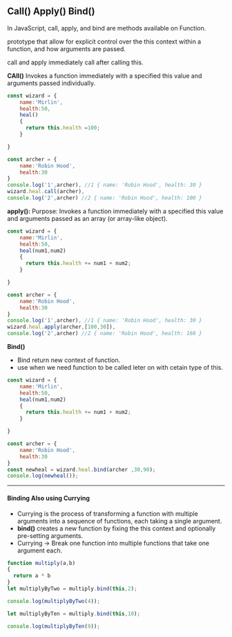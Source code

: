 
## Call() Apply() Bind()

In JavaScript, call, apply, and bind are methods available on Function.

prototype that allow for explicit control over the this context within a function, and how arguments are passed.

call and apply immediately call after calling this.

**CAll()**
Invokes a function immediately with a specified this value and arguments passed individually.

```js
const wizard = {
    name:'Mirlin',
    health:50,
    heal()
    {
      return this.health =100;
    }

}

const archer = {
    name:'Robin Hood',
    health:30
}
console.log('1',archer), //1 { name: 'Robin Hood', health: 30 }
wizard.heal.call(archer),
console.log('2',archer) //2 { name: 'Robin Hood', health: 100 }
```

**apply():**
Purpose: Invokes a function immediately with a specified this value and arguments passed as an array (or array-like object).
```js
const wizard = {
    name:'Mirlin',
    health:50,
    heal(num1,num2)
    {
      return this.health += num1 + num2;
    }

}

const archer = {
    name:'Robin Hood',
    health:30
}
console.log('1',archer), //1 { name: 'Robin Hood', health: 30 }
wizard.heal.apply(archer,[100,30]),
console.log('2',archer) //2 { name: 'Robin Hood', health: 160 }
```
**Bind()** 
- Bind return new context of function.
- use when we need function to be called leter on with cetain type of this.

```js
const wizard = {
    name:'Mirlin',
    health:50,
    heal(num1,num2)
    {
      return this.health += num1 + num2;
    }

}

const archer = {
    name:'Robin Hood',
    health:30
}
const newheal = wizard.heal.bind(archer ,30,90);
console.log(newheal());
```
---
#### Binding Also using Currying
- Currying is the process of transforming a function with multiple arguments into a sequence of functions, each taking a single argument.
- **bind()** creates a new function by fixing the this context and optionally pre-setting arguments.
- Currying → Break one function into multiple functions that take one argument each.

```js
function multiply(a,b)
{
  return a * b
}
let multiplyByTwo = multiply.bind(this,2);

console.log(multiplyByTwo(4));

let multiplyByTen = multiply.bind(this,10);

console.log(multiplyByTen(9));

```

